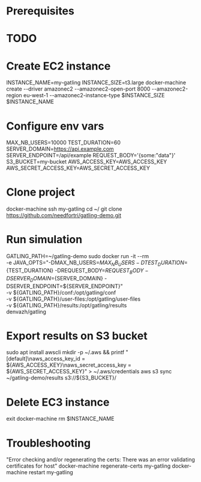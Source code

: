 
# Prerequisites
# TODO

# Create EC2 instance
INSTANCE_NAME=my-gatling
INSTANCE_SIZE=t3.large
docker-machine create --driver amazonec2 --amazonec2-open-port 8000 --amazonec2-region eu-west-1 --amazonec2-instance-type $INSTANCE_SIZE $INSTANCE_NAME

# Configure env vars
MAX_NB_USERS=10000
TEST_DURATION=60
SERVER_DOMAIN=https://api.example.com
SERVER_ENDPOINT=/api/example
REQUEST_BODY='{some:"data"}'
S3_BUCKET=my-bucket
AWS_ACCESS_KEY=AWS_ACCESS_KEY
AWS_SECRET_ACCESS_KEY=AWS_SECRET_ACCESS_KEY

# Clone project
docker-machine ssh my-gatling
cd ~/
git clone https://github.com/needfortri/gatling-demo.git

# Run simulation
GATLING_PATH=~/gatling-demo
sudo docker run -it --rm \
  -e JAVA_OPTS="-DMAX_NB_USERS=${MAX_NB_USERS} -DTEST_DURATION=${TEST_DURATION} -DREQUEST_BODY=${REQUEST_BODY} -DSERVER_DOMAIN=${SERVER_DOMAIN} -DSERVER_ENDPOINT=${SERVER_ENDPOINT}"\
  -v ${GATLING_PATH}/conf:/opt/gatling/conf \
  -v ${GATLING_PATH}/user-files:/opt/gatling/user-files \
  -v ${GATLING_PATH}/results:/opt/gatling/results \
  denvazh/gatling
  
# Export results on S3 bucket
sudo apt install awscli
mkdir -p ~/.aws && printf "[default]\naws_access_key_id = ${AWS_ACCESS_KEY}\naws_secret_access_key = ${AWS_SECRET_ACCESS_KEY}" > ~/.aws/credentials
aws s3 sync ~/gatling-demo/results s3://${S3_BUCKET}/
  
# Delete EC3 instance
exit
docker-machine rm $INSTANCE_NAME
  
# Troubleshooting

"Error checking and/or regenerating the certs: There was an error validating certificates for host"
docker-machine regenerate-certs my-gatling
docker-machine restart my-gatling
